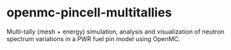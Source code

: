 # openmc-pincell-multitallies
Multi-tally (mesh + energy) simulation, analysis and visualization of neutron spectrum variations  in a PWR fuel pin model using OpenMC.
